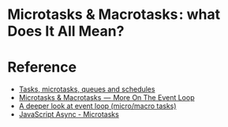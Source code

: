 # Microtasks & Macrotasks : what Does It All Mean?





# Reference
* [Tasks, microtasks, queues and schedules](https://jakearchibald.com/2015/tasks-microtasks-queues-and-schedules/)
* [Microtasks & Macrotasks  —  More On The Event Loop](https://abc.danch.me/microtasks-macrotasks-more-on-the-event-loop-881557d7af6f)
* [A deeper look at event loop (micro/macro tasks)](https://vcfvct.wordpress.com/2017/05/08/a-deeper-look-at-event-loop-micromacro-tasks/)
* [JavaScript Async - Microtasks](https://www.i-programmer.info/programming/javascript/11337-javascript-async-microtasks.html)
